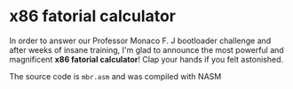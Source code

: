 # x86 fatorial calculator
In order to answer our Professor Monaco F. J bootloader challenge and after weeks of insane training, I'm glad to announce the most powerful and magnificent <b>x86 fatorial calculator</b>! Clap your hands if you felt astonished.

The source code is `mbr.asm` and was compiled with NASM
